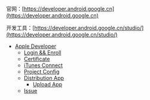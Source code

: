 官网：[https://developer.android.google.cn](https://developer.android.google.cn)

开发工具：[https://developer.android.google.cn/studio/](https://developer.android.google.cn/studio/)

* [Apple Developer](ios/apple-developer.md)
  * [Login && Enroll](ios/apple-developer/login-andand-enroll.md)
  * [Certificate](ios/apple-developer/certificate.md)
  * [iTunes Connect](ios/apple-developer/itunes-connect.md)
  * [Project Config](ios/apple-developer/project-config.md)
  * [Distribution App](ios/apple-developer/distribution-app.md)
    * [Upload App](ios/apple-developer/distribution-app/upload-app.md)
  * [Issue](ios/apple-developer/issue.md)



